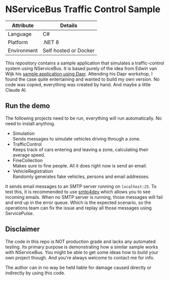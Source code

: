 # NServiceBus Traffic Control Sample

| Attribute            | Details                   |
| -------------------- | ------------------------- |
| Language             | C#                        |
| Platform             | .NET 8                    |
| Environment          | Self hosted or Docker     |

This repository contains a sample application that simulates a traffic-control system using NServiceBus.
It is based purely of the idea from Edwin van Wijk his [sample application using Dapr](https://github.com/EdwinVW/dapr-traffic-control/). Attending his Dapr workshop, I found the case quite entertaining and wanted to build my own version. No code was copied, everything was created by hand. And maybe a little Claude AI.

## Run the demo

The following projects need to be run, everything will run automatically. No need to install anything.

- Simulation  
  Sends messages to simulate vehicles driving through a zone.
- TrafficControl  
  Keeps track of cars entering and leaving a zone, calculating their average speed.
- FineCollection  
  Makes sure to fine people. All it does right now is send an email.
- VehicleRegistration  
  Randomly generates fake vehicles, persons and email addresses.

It sends email messages to an SMTP server running on `localhost:25`. To test this, it is recommended to use [smtp4dev](https://github.com/rnwood/smtp4dev) which allows you to see incoming emails.
When no SMTP server is running, those messages will fail and end up in the error queue. Which is the expected scenario, so the operations team can fix the issue and replay all those messages using ServicePulse.

## Disclaimer

The code in this repo is NOT production grade and lacks any automated testing. Its primary purpose is demonstrating how a similar sample works with NServiceBus. You might be able to get some ideas how to build your own project though. And you're always welcome to contact me for info.

The author can in no way be held liable for damage caused directly or indirectly by using this code.

